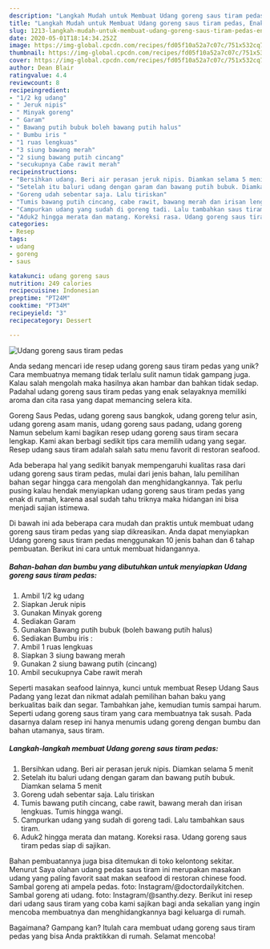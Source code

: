 ```yaml
---
description: "Langkah Mudah untuk Membuat Udang goreng saus tiram pedas, Enak"
title: "Langkah Mudah untuk Membuat Udang goreng saus tiram pedas, Enak"
slug: 1213-langkah-mudah-untuk-membuat-udang-goreng-saus-tiram-pedas-enak
date: 2020-05-01T18:14:34.252Z
image: https://img-global.cpcdn.com/recipes/fd05f10a52a7c07c/751x532cq70/udang-goreng-saus-tiram-pedas-foto-resep-utama.jpg
thumbnail: https://img-global.cpcdn.com/recipes/fd05f10a52a7c07c/751x532cq70/udang-goreng-saus-tiram-pedas-foto-resep-utama.jpg
cover: https://img-global.cpcdn.com/recipes/fd05f10a52a7c07c/751x532cq70/udang-goreng-saus-tiram-pedas-foto-resep-utama.jpg
author: Dean Blair
ratingvalue: 4.4
reviewcount: 8
recipeingredient:
- "1/2 kg udang"
- " Jeruk nipis"
- " Minyak goreng"
- " Garam"
- " Bawang putih bubuk boleh bawang putih halus"
- " Bumbu iris "
- "1 ruas lengkuas"
- "3 siung bawang merah"
- "2 siung bawang putih cincang"
- "secukupnya Cabe rawit merah"
recipeinstructions:
- "Bersihkan udang. Beri air perasan jeruk nipis. Diamkan selama 5 menit"
- "Setelah itu baluri udang dengan garam dan bawang putih bubuk. Diamkan selama 5 menit"
- "Goreng udah sebentar saja. Lalu tiriskan"
- "Tumis bawang putih cincang, cabe rawit, bawang merah dan irisan lengkuas. Tumis hingga wangi."
- "Campurkan udang yang sudah di goreng tadi. Lalu tambahkan saus tiram."
- "Aduk2 hingga merata dan matang. Koreksi rasa. Udang goreng saus tiram pedas siap di sajikan."
categories:
- Resep
tags:
- udang
- goreng
- saus

katakunci: udang goreng saus 
nutrition: 249 calories
recipecuisine: Indonesian
preptime: "PT24M"
cooktime: "PT34M"
recipeyield: "3"
recipecategory: Dessert

---
```



![Udang goreng saus tiram pedas](https://img-global.cpcdn.com/recipes/fd05f10a52a7c07c/751x532cq70/udang-goreng-saus-tiram-pedas-foto-resep-utama.jpg)

Anda sedang mencari ide resep udang goreng saus tiram pedas yang unik? Cara membuatnya memang tidak terlalu sulit namun tidak gampang juga. Kalau salah mengolah maka hasilnya akan hambar dan bahkan tidak sedap. Padahal udang goreng saus tiram pedas yang enak selayaknya memiliki aroma dan cita rasa yang dapat memancing selera kita.

Goreng Saus Pedas, udang goreng saus bangkok, udang goreng telur asin, udang goreng asam manis, udang goreng saus padang, udang goreng Namun sebelum kami bagikan resep udang goreng saus tiram secara lengkap. Kami akan berbagi sedikit tips cara memilih udang yang segar. Resep udang saus tiram adalah salah satu menu favorit di restoran seafood.

Ada beberapa hal yang sedikit banyak mempengaruhi kualitas rasa dari udang goreng saus tiram pedas, mulai dari jenis bahan, lalu pemilihan bahan segar hingga cara mengolah dan menghidangkannya. Tak perlu pusing kalau hendak menyiapkan udang goreng saus tiram pedas yang enak di rumah, karena asal sudah tahu triknya maka hidangan ini bisa menjadi sajian istimewa.


Di bawah ini ada beberapa cara mudah dan praktis untuk membuat udang goreng saus tiram pedas yang siap dikreasikan. Anda dapat menyiapkan Udang goreng saus tiram pedas menggunakan 10 jenis bahan dan 6 tahap pembuatan. Berikut ini cara untuk membuat hidangannya.

<!--inarticleads1-->

##### Bahan-bahan dan bumbu yang dibutuhkan untuk menyiapkan Udang goreng saus tiram pedas:

1. Ambil 1/2 kg udang
1. Siapkan  Jeruk nipis
1. Gunakan  Minyak goreng
1. Sediakan  Garam
1. Gunakan  Bawang putih bubuk (boleh bawang putih halus)
1. Sediakan  Bumbu iris :
1. Ambil 1 ruas lengkuas
1. Siapkan 3 siung bawang merah
1. Gunakan 2 siung bawang putih (cincang)
1. Ambil secukupnya Cabe rawit merah


Seperti masakan seafood lainnya, kunci untuk membuat Resep Udang Saus Padang yang lezat dan nikmat adalah pemilihan bahan baku yang berkualitas baik dan segar. Tambahkan jahe, kemudian tumis sampai harum. Seperti udang goreng saus tiram yang cara membuatnya tak susah. Pada dasarnya dalam resep ini hanya menumis udang goreng dengan bumbu dan bahan utamanya, saus tiram. 

<!--inarticleads2-->

##### Langkah-langkah membuat Udang goreng saus tiram pedas:

1. Bersihkan udang. Beri air perasan jeruk nipis. Diamkan selama 5 menit
1. Setelah itu baluri udang dengan garam dan bawang putih bubuk. Diamkan selama 5 menit
1. Goreng udah sebentar saja. Lalu tiriskan
1. Tumis bawang putih cincang, cabe rawit, bawang merah dan irisan lengkuas. Tumis hingga wangi.
1. Campurkan udang yang sudah di goreng tadi. Lalu tambahkan saus tiram.
1. Aduk2 hingga merata dan matang. Koreksi rasa. Udang goreng saus tiram pedas siap di sajikan.


Bahan pembuatannya juga bisa ditemukan di toko kelontong sekitar. Menurut Saya olahan udang pedas saus tiram ini merupakan masakan udang yang paling favorit saat makan seafood di restoran chinese food. Sambal goreng ati ampela pedas. foto: Instagram/@doctordailykitchen. Sambal goreng ati udang. foto: Instagram/@santhy.dezy. Berikut ini resep dari udang saus tiram yang coba kami sajikan bagi anda sekalian yang ingin mencoba membuatnya dan menghidangkannya bagi keluarga di rumah. 

Bagaimana? Gampang kan? Itulah cara membuat udang goreng saus tiram pedas yang bisa Anda praktikkan di rumah. Selamat mencoba!
